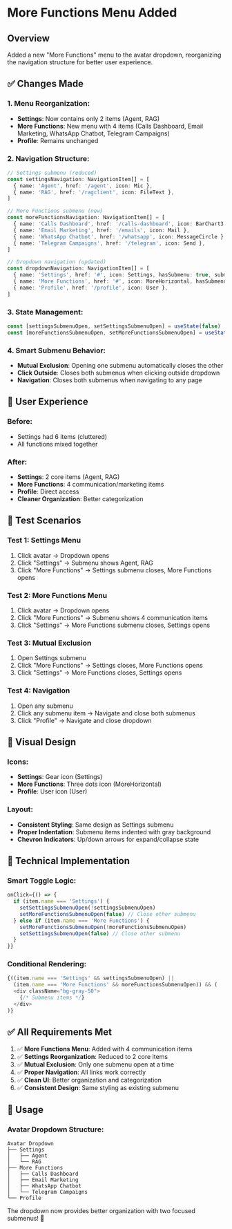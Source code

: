 # More Functions Menu Added

## Overview
Added a new "More Functions" menu to the avatar dropdown, reorganizing the navigation structure for better user experience.

## ✅ Changes Made

### **1. Menu Reorganization:**
- **Settings**: Now contains only 2 items (Agent, RAG)
- **More Functions**: New menu with 4 items (Calls Dashboard, Email Marketing, WhatsApp Chatbot, Telegram Campaigns)
- **Profile**: Remains unchanged

### **2. Navigation Structure:**
```typescript
// Settings submenu (reduced)
const settingsNavigation: NavigationItem[] = [
  { name: 'Agent', href: '/agent', icon: Mic },
  { name: 'RAG', href: '/ragclient', icon: FileText },
]

// More Functions submenu (new)
const moreFunctionsNavigation: NavigationItem[] = [
  { name: 'Calls Dashboard', href: '/calls-dashboard', icon: BarChart3 },
  { name: 'Email Marketing', href: '/emails', icon: Mail },
  { name: 'WhatsApp Chatbot', href: '/whatsapp', icon: MessageCircle },
  { name: 'Telegram Campaigns', href: '/telegram', icon: Send },
]

// Dropdown navigation (updated)
const dropdownNavigation: NavigationItem[] = [
  { name: 'Settings', href: '#', icon: Settings, hasSubmenu: true, submenu: settingsNavigation },
  { name: 'More Functions', href: '#', icon: MoreHorizontal, hasSubmenu: true, submenu: moreFunctionsNavigation },
  { name: 'Profile', href: '/profile', icon: User },
]
```

### **3. State Management:**
```typescript
const [settingsSubmenuOpen, setSettingsSubmenuOpen] = useState(false)
const [moreFunctionsSubmenuOpen, setMoreFunctionsSubmenuOpen] = useState(false)
```

### **4. Smart Submenu Behavior:**
- **Mutual Exclusion**: Opening one submenu automatically closes the other
- **Click Outside**: Closes both submenus when clicking outside dropdown
- **Navigation**: Closes both submenus when navigating to any page

## 🎯 User Experience

### **Before:**
- Settings had 6 items (cluttered)
- All functions mixed together

### **After:**
- **Settings**: 2 core items (Agent, RAG)
- **More Functions**: 4 communication/marketing items
- **Profile**: Direct access
- **Cleaner Organization**: Better categorization

## 🧪 Test Scenarios

### **Test 1: Settings Menu**
1. Click avatar → Dropdown opens
2. Click "Settings" → Submenu shows Agent, RAG
3. Click "More Functions" → Settings submenu closes, More Functions opens

### **Test 2: More Functions Menu**
1. Click avatar → Dropdown opens
2. Click "More Functions" → Submenu shows 4 communication items
3. Click "Settings" → More Functions submenu closes, Settings opens

### **Test 3: Mutual Exclusion**
1. Open Settings submenu
2. Click "More Functions" → Settings closes, More Functions opens
3. Click "Settings" → More Functions closes, Settings opens

### **Test 4: Navigation**
1. Open any submenu
2. Click any submenu item → Navigate and close both submenus
3. Click "Profile" → Navigate and close dropdown

## 🎨 Visual Design

### **Icons:**
- **Settings**: Gear icon (Settings)
- **More Functions**: Three dots icon (MoreHorizontal)
- **Profile**: User icon (User)

### **Layout:**
- **Consistent Styling**: Same design as Settings submenu
- **Proper Indentation**: Submenu items indented with gray background
- **Chevron Indicators**: Up/down arrows for expand/collapse state

## 🔧 Technical Implementation

### **Smart Toggle Logic:**
```typescript
onClick={() => {
  if (item.name === 'Settings') {
    setSettingsSubmenuOpen(!settingsSubmenuOpen)
    setMoreFunctionsSubmenuOpen(false) // Close other submenu
  } else if (item.name === 'More Functions') {
    setMoreFunctionsSubmenuOpen(!moreFunctionsSubmenuOpen)
    setSettingsSubmenuOpen(false) // Close other submenu
  }
}}
```

### **Conditional Rendering:**
```typescript
{((item.name === 'Settings' && settingsSubmenuOpen) || 
  (item.name === 'More Functions' && moreFunctionsSubmenuOpen)) && (
  <div className="bg-gray-50">
    {/* Submenu items */}
  </div>
)}
```

## ✅ All Requirements Met

1. ✅ **More Functions Menu**: Added with 4 communication items
2. ✅ **Settings Reorganization**: Reduced to 2 core items
3. ✅ **Mutual Exclusion**: Only one submenu open at a time
4. ✅ **Proper Navigation**: All links work correctly
5. ✅ **Clean UI**: Better organization and categorization
6. ✅ **Consistent Design**: Same styling as existing submenu

## 🚀 Usage

### **Avatar Dropdown Structure:**
```
Avatar Dropdown
├── Settings
│   ├── Agent
│   └── RAG
├── More Functions
│   ├── Calls Dashboard
│   ├── Email Marketing
│   ├── WhatsApp Chatbot
│   └── Telegram Campaigns
└── Profile
```

The dropdown now provides better organization with two focused submenus! 🎉




